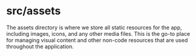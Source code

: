 # src/assets

The assets directory is where we store all static resources for the app, including images, icons, and any other media files. This is the go-to place for managing visual content and other non-code resources that are used throughout the application.
